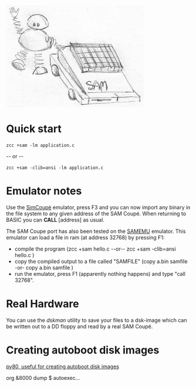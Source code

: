 
![](images/platform/sam.jpg)


# Quick start

    zcc +sam -lm application.c

-- or --

    zcc +sam -clib=ansi -lm application.c

# Emulator notes

Use the [SimCoupè](http://sourceforge.net/projects/simcoupe/) emulator, press F3 and you can now import any binary in the file system to any given address of the SAM Coupé.  When returning to BASIC you can **CALL** [address] as usual.

The SAM Coupe port has also been tested on the [SAMEMU](http://www.inf.upol.cz/~keprta/sam/samemu/welcome.html) emulator.
This emulator can load a file in ram (at address 32768) by pressing F1:

* compile the program (zcc +sam hello.c  --or--  zcc +sam -clib=ansi hello.c  )
* copy the compiled output to a file called "SAMFILE" (copy a.bin samfile -or- copy a.bin samfile )
* run the emulator, press F1 (apparently nothing happens) and type "call 32768".

# Real Hardware

You can use the *dskman* utility to save your files to a dsk-image which can be written out to a DD floppy and read by a real SAM Coupé.  

# Creating autoboot disk images

[py80, useful for creating autoboot disk images](https://github.com/simonowen/pyz80)

org &8000
dump $
autoexec...
